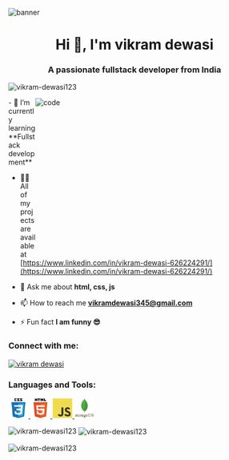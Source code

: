 ![banner](https://media.licdn.com/dms/image/D4D16AQHnZot_hm9w_w/profile-displaybackgroundimage-shrink_350_1400/0/1694695442349?e=1710979200&v=beta&t=xqXRO5aQaZ8UPvlZDwkHz7i8A5nghyNIVZTbfPn-BZs)
<h1 align="center">Hi 👋, I'm vikram dewasi</h1>
<h3 align="center">A passionate fullstack developer from India</h3>


<p align="left"> <img src="https://komarev.com/ghpvc/?username=vikram-dewasi123&label=Profile%20views&color=0e75b6&style=flat" alt="vikram-dewasi123" /> </p>

 <img align="right" alt="code" src="https://analyticsindiamag.com/wp-content/uploads/2018/12/developer-dribbble.gif" width="450" height="320" >
- 🌱 I’m currently learning **Fullstack development**

- 👨‍💻 All of my projects are available at [https://www.linkedin.com/in/vikram-dewasi-626224291/](https://www.linkedin.com/in/vikram-dewasi-626224291/)

- 💬 Ask me about **html, css, js**

- 📫 How to reach me **vikramdewasi345@gmail.com**

- ⚡ Fun fact **I am funny 😎**

<h3 align="left">Connect with me:</h3>
<p align="left">
<a href="https://linkedin.com/in/vikram dewasi" target="blank"><img align="center" src="https://raw.githubusercontent.com/rahuldkjain/github-profile-readme-generator/master/src/images/icons/Social/linked-in-alt.svg" alt="vikram dewasi" height="30" width="40" /></a>
</p>

<h3 align="left">Languages and Tools:</h3>
<p align="left"> <a href="https://www.w3schools.com/css/" target="_blank" rel="noreferrer"> <img src="https://raw.githubusercontent.com/devicons/devicon/master/icons/css3/css3-original-wordmark.svg" alt="css3" width="40" height="40"/> </a> <a href="https://www.w3.org/html/" target="_blank" rel="noreferrer"> <img src="https://raw.githubusercontent.com/devicons/devicon/master/icons/html5/html5-original-wordmark.svg" alt="html5" width="40" height="40"/> </a> <a href="https://developer.mozilla.org/en-US/docs/Web/JavaScript" target="_blank" rel="noreferrer"> <img src="https://raw.githubusercontent.com/devicons/devicon/master/icons/javascript/javascript-original.svg" alt="javascript" width="40" height="40"/> </a> <a href="https://www.mongodb.com/" target="_blank" rel="noreferrer"> <img src="https://raw.githubusercontent.com/devicons/devicon/master/icons/mongodb/mongodb-original-wordmark.svg" alt="mongodb" width="40" height="40"/> </a> </p>

<p><img align="left" src="https://github-readme-stats.vercel.app/api/top-langs?username=vikram-dewasi123&show_icons=true&locale=en&layout=compact" alt="vikram-dewasi123" /></p>

<p>&nbsp;<img align="center" src="https://github-readme-stats.vercel.app/api?username=vikram-dewasi123&show_icons=true&locale=en" alt="vikram-dewasi123" /></p>

<p><img align="center" src="https://github-readme-streak-stats.herokuapp.com/?user=vikram-dewasi123&" alt="vikram-dewasi123" /></p>
